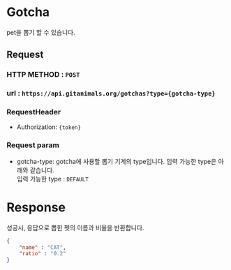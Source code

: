 # Gotcha

pet을 뽑기 할 수 있습니다.

## Request
### HTTP METHOD : `POST`
### url : `https://api.gitanimals.org/gotchas?type={gotcha-type}`
### RequestHeader
- Authorization: `{token}`
### Request param 
- gotcha-type: gotcha에 사용할 뽑기 기계의 type입니다. 입력 가능한 type은 아래와 같습니다.   
    입력 가능한 type : `DEFAULT`

# Response
성공시, 응답으로 뽑힌 펫의 이름과 비율을 반환합니다.

``` json
{
    "name" : "CAT",
    "ratio" : "0.2"
}
```
